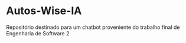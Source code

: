 # Autos-Wise-IA
Repositório destinado para um chatbot proveniente do trabalho final de Engenharia de Software 2
